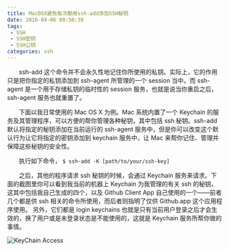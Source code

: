 ```yaml
---
title: MacOSX避免每次都用ssh-add添加SSH秘钥
date: 2016-04-06 08:50:39
tags: 
 - SSH
 - SSH密钥
 - SSH公钥
categories: ssh
---
```


&#160; &#160; &#160; &#160;ssh-add 这个命令并不会永久性地记住你所使用的私钥。实际上，它的作用只是把你指定的私钥添加到 ssh-agent 所管理的一个 session 当中。而 ssh-agent 是一个用于存储私钥的临时性的 session 服务，也就是说当你重启之后，ssh-agent 服务也就重置了。

&#160; &#160; &#160; &#160;下面以我日常使用的 Mac OS X 为例。Mac 系统内置了一个 Keychain 的服务及其管理程序，可以方便的帮你管理各种秘钥，其中包括 ssh 秘钥。ssh-add 默认将指定的秘钥添加在当前运行的 ssh-agent 服务中，但是你可以改变这个默认行为让它将指定的密钥添加到 keychain 服务中，让 Mac 来帮你记住、管理并保障这些秘钥的安全性。

&#160; &#160; &#160; &#160;执行如下命令，
`$ ssh-add -K [path/to/your/ssh-key]`
<!-- more -->
&#160; &#160; &#160; &#160;之后，其他的程序请求 ssh 秘钥的时候，会通过 Keychain 服务来请求。下面的截图里你可以看到我当前的机器上 Keychain 为我管理的有关 ssh 的秘钥，这其中包括我自己生成的四个，以及 Github Client App 自己使用的一个——前者几个都是供 ssh 相关的命令所使用，而后者则指明了仅供 Github.app 这个应用程序使用。 另外，它们都是 login keychains 也就是只有当前用户登录之后才会生效的，换了用户或是未登录状态是不能使用的，这就是 Keychain 服务所帮你做的事情。

![KeyChain Access](http://7xsnoh.com2.z0.glb.clouddn.com/keychain%20access.png "KeyChain Access")


